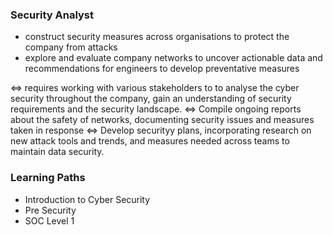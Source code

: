 ### Security Analyst
- construct security measures across organisations to protect the company from attacks
- explore and evaluate company networks to uncover actionable data and recommendations for engineers to develop preventative measures

<=> requires working with various stakeholders to to analyse the cyber security throughout the company, gain an understanding of security requirements and the security landscape.
<=> Compile ongoing reports about the safety of networks, documenting security issues and measures taken in response
<=> Develop securityy plans, incorporating research on new attack tools and trends, and measures needed across teams to maintain data security.

### Learning Paths
- Introduction to Cyber Security
- Pre Security
- SOC Level 1
